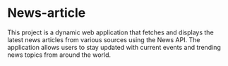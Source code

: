 # News-article
This project is a dynamic web application that fetches and displays the latest news articles from various sources using the News API. The application allows users to stay updated with current events and trending news topics from around the world.
